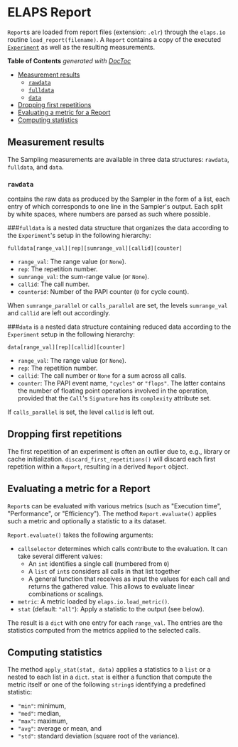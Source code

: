 ELAPS Report
============

`Report`s are loaded from report files (extension: `.elr`) through the
`elaps.io` routine `load_report(filename)`.  A `Report` contains a copy of the
executed [`Experiment`](Experiment.md) as well as the resulting measurements.

<!-- START doctoc generated TOC please keep comment here to allow auto update -->
<!-- DON'T EDIT THIS SECTION, INSTEAD RE-RUN doctoc TO UPDATE -->
**Table of Contents**  *generated with [DocToc](https://github.com/thlorenz/doctoc)*

- [Measurement results](#measurement-results)
  - [`rawdata`](#rawdata)
  - [`fulldata`](#fulldata)
  - [`data`](#data)
- [Dropping first repetitions](#dropping-first-repetitions)
- [Evaluating a metric for a Report](#evaluating-a-metric-for-a-report)
- [Computing statistics](#computing-statistics)

<!-- END doctoc generated TOC please keep comment here to allow auto update -->


Measurement results
-------------------
The Sampling measurements are available in three data structures:
`rawdata`, `fulldata`, and `data`.

### `rawdata`
contains the raw data as produced by the Sampler in the form of a list, each
entry of which corresponds to one line in the Sampler's output.  Each split by
white spaces, where numbers are parsed as such where possible.

###`fulldata`
is a nested data structure that organizes the data according to the
`Experiment`'s setup in the following hierarchy:

    fulldata[range_val][rep][sumrange_val][callid][counter]

- `range_val`: The range value (or `None`).
- `rep`: The repetition number.
- `sumrange_val`: the sum-range value (or `None`).
- `callid`: The call number.
- `counterid`: Number of the PAPI counter (`0` for cycle count).

When `sumrange_parallel` or `calls_parallel` are set, the levels
`sumrange_val` and `callid` are left out accordingly.

###`data`
is a nested data structure containing reduced data according to the `Experiment`
setup in the following hierarchy:

    data[range_val][rep][callid][counter]

- `range_val`: The range value (or `None`).
- `rep`: The repetition number.
- `callid`: The call number or `None` for a sum across all calls.
- `counter`: The PAPI event name, `"cycles"` or `"flops"`.  The latter contains
  the number of floating point operations involved in the operation, provided
  that the `Call`'s `Signature` has its `complexity` attribute set.

If `calls_parallel` is set, the level `callid` is left out.


Dropping first repetitions
--------------------------
The first repetition of an experiment is often an outlier due to, e.g.,  library
or cache initialization.  `discard_first_repetitions()` will discard each first
repetition within a `Report`, resulting in a derived `Report` object.


Evaluating a metric for a Report
--------------------------------
`Report`s can be evaluated with various metrics (such as "Execution time",
"Performance", or "Efficiency").  The method `Report.evaluate()` applies such a
metric and optionally a statistic to a its dataset.

`Report.evaluate()` takes the following arguments:
- `callselector` determines which calls contribute to the evaluation. It can
  take several different values:
  - An `int` identifies a single call (numbered from `0`)
  - A `list` of `int`s considers all calls in that list together
  - A general function that receives as input the values for each call and
    returns the gathered value.  This allows to evaluate linear combinations or
    scalings.
- `metric`: A metric loaded by `elaps.io.load_metric()`.
- `stat` (default: `"all"`):  Apply a statistic to the output (see below).

The result is a `dict` with one entry for each `range_val`.  The entries are the
statistics computed from the metrics applied to the selected calls.


Computing statistics
--------------------
The method `apply_stat(stat, data)` applies a statistics to a `list` or a nested
to each list in a `dict`.  `stat` is either a function that compute the metric
itself or one of the following `string`s identifying a predefined statistic:
- `"min"`: minimum,
- `"med"`: median,
- `"max"`: maximum,
- `"avg"`: average or mean, and
- `"std"`: standard deviation (square root of the variance).
